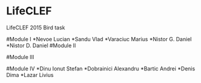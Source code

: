 # LifeCLEF
LifeCLEF 2015 Bird task

#Module I
	*Nevoe Lucian
	*Sandu Vlad
	*Varaciuc Marius
	*Nistor G. Daniel
	*Nistor D. Daniel
#Module II
	
#Module III
	
#Module IV
	*Dinu Ionut Stefan
	*Dobrainici Alexandru
	*Bartic Andrei
	*Denis Dima
	*Lazar Livius

